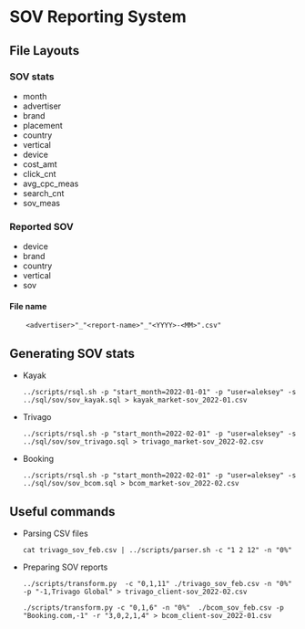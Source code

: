 # SOV Reporting System

## File Layouts
### SOV stats
* month
* advertiser
* brand
* placement
* country
* vertical
* device
* cost_amt
* click_cnt
* avg_cpc_meas
* search_cnt
* sov_meas

### Reported SOV
* device
* brand
* country
* vertical
* sov

#### File name
```
    <advertiser>"_"<report-name>"_"<YYYY>-<MM>".csv"
```

## Generating SOV stats
* Kayak
  ```
  ../scripts/rsql.sh -p "start_month=2022-01-01" -p "user=aleksey" -s ../sql/sov/sov_kayak.sql > kayak_market-sov_2022-01.csv
  ```
* Trivago
  ```
  ../scripts/rsql.sh -p "start_month=2022-02-01" -p "user=aleksey" -s ../sql/sov/sov_trivago.sql > trivago_market-sov_2022-02.csv
  ```
* Booking
  ```
  ../scripts/rsql.sh -p "start_month=2022-02-01" -p "user=aleksey" -s ../sql/sov/sov_bcom.sql > bcom_market-sov_2022-02.csv
  ```
## Useful commands
* Parsing CSV files
  ```
  cat trivago_sov_feb.csv | ../scripts/parser.sh -c "1 2 12" -n "0%"
  ```
* Preparing SOV reports
  ```
  ../scripts/transform.py  -c "0,1,11" ./trivago_sov_feb.csv -n "0%" -p "-1,Trivago Global" > trivago_client-sov_2022-02.csv
  ```
  ```
  ./scripts/transform.py -c "0,1,6" -n "0%"  ./bcom_sov_feb.csv -p "Booking.com,-1" -r "3,0,2,1,4" > bcom_client-sov_2022-01.csv
  ```